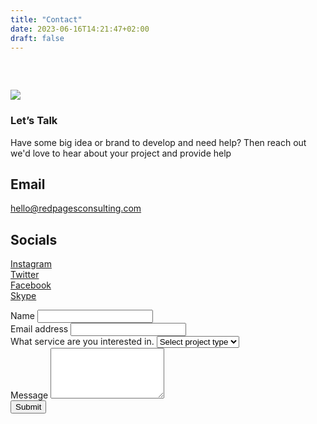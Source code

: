 ```yaml
---
title: "Contact"
date: 2023-06-16T14:21:47+02:00
draft: false
---
```

<div class="container section1-home" style="margin: 60px auto; height: 100vh;">
    <div class="row wrap-logovert-intro d-flex flex-wrap">
        <div class="col-lg-3 col-md-3 col-sm-12 col-12 d-flex align-items-center">
            <img class="redpages-logo-vert" src="/img/redpages-logo-vert.png" />
        </div>
        <div class="contact-details col-lg-4 col-md-9 col-sm-12 col-12 d-flex align-items-start">
            <h3>Let’s Talk</h3>
            <p>Have some big idea or brand to develop and need help? Then reach out we'd love to hear about your project  and provide help</p>
            <h2>Email</h2>
            <p><a href="mailto:hello@redpagesconsulting.com">hello@redpagesconsulting.com</a></p>
            <h2>Socials</h2>
            <p><a href="">Instagram</a><br/>
            <a href="">Twitter</a><br/>
            <a href="">Facebook</a><br/>
            <a href="">Skype</a></p>
        </div>
        <div class="col-lg-5 col-md-12 col-sm-12 col-12 pt-3 pb-3">
            <form>
                <div class="mb-3">
                <label for="fullname" class="form-label">Name</label>
                <input type="text" class="form-control" id="fullname" name="fullname">
                </div>
                <div class="mb-3">
                <label for="email" class="form-label">Email address</label>
                <input type="email" class="form-control" id="email" name="email">
                </div>
                <div class="mb-3">
                <label for="projecttype" class="form-label">What service are you interested in.</label>
                <select class="form-select" id="projecttype" aria-label="Default select example">
                <option selected>Select project type</option>
                <option value="1">One</option>
                <option value="2">Two</option>
                <option value="3">Three</option>
                </select>
                </div>
                <div class="mb-3">
                <label for="message" class="form-label">Message</label>
                <textarea class="form-control" id="message" name="message" rows="5"></textarea>
                </div>
                <div class="mb-3">
                <div class="col-12">
                    <button type="submit" name="submit" id="submit" class="btn mb-3">Submit</button>
                </div>
                </div>
            </form>
        </div>
    </div>
</div>
